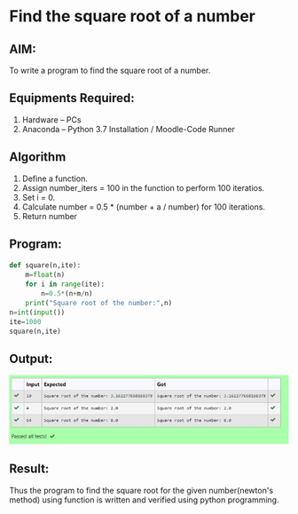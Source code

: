 # Find the square root of a number

## AIM:
To write a program to find the square root of a number.

## Equipments Required:
1. Hardware – PCs
2. Anaconda – Python 3.7 Installation / Moodle-Code Runner

## Algorithm
1. Define a function.
2. Assign number_iters = 100 in the function to perform 100 iteratios.
3. Set i = 0.
4. Calculate  number = 0.5 * (number + a / number) for 100 iterations.
5. Return number

## Program:
```py
def square(n,ite):
    m=float(n)
    for i in range(ite):
        n=0.5*(n+m/n)
    print("Square root of the number:",n)
n=int(input())
ite=1000
square(n,ite)
```
## Output:
![square of a number ](/square.jpg)


## Result:
Thus the program to find the square root for the given number(newton's method) using function is written and verified using python programming.
